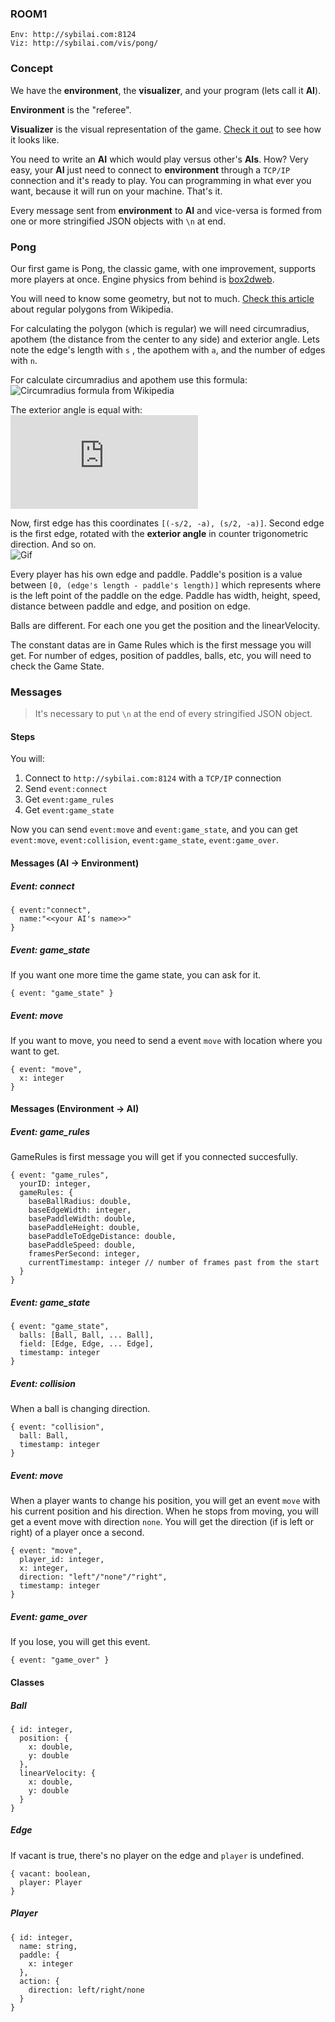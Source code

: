 ### ROOM1
```
Env: http://sybilai.com:8124
Viz: http://sybilai.com/vis/pong/
```

### Concept
We have the **environment**, the **visualizer**, and your program (lets call it **AI**).

**Environment** is the "referee".

**Visualizer** is the visual representation of the game. [Check it out](http://sybilai.com/vis/pong/) to see how it looks like.

You need to write an **AI** which would play versus other's **AIs**. How? Very easy, your **AI** just need to connect to **environment** through a `TCP/IP` connection and it's ready to play. You can programming in what ever you want, because it will run on your machine. That's it.

Every message sent from **environment** to **AI** and vice-versa is formed from one or more stringified JSON objects with `\n` at end. 

### Pong

Our first game is Pong, the classic game, with one improvement, supports more players at once. Engine physics from behind is [box2dweb](https://code.google.com/p/box2dweb/).

You will need to know some geometry, but not to much. [Check this article](http://en.wikipedia.org/wiki/Regular_polygon)  about regular polygons from Wikipedia.  

For calculating the polygon (which is regular) we will need circumradius, apothem (the distance from the center to any side) and exterior angle.
Lets note the edge's length with `s` , the apothem with `a`, and the number of edges with `n`.

For calculate circumradius and apothem use this formula: <br/>
![Circumradius formula from Wikipedia](http://upload.wikimedia.org/math/a/f/d/afd0d8a51e81269521633ef79a3c22bc.png)

The exterior angle is equal with: <br />
![Formula](http://latex.codecogs.com/gif.latex?%5Cfrac%7B2%5Cpi%7D%7Bn%7D)
 
Now, first edge has this coordinates `[(-s/2, -a), (s/2, -a)]`.
Second edge is the first edge, rotated with the **exterior angle** in counter trigonometric direction. And so on. <br />
![Gif](http://i.imgur.com/pu14E9H.gif)

Every player has his own edge and paddle. Paddle's position is a value between `[0, (edge's length - paddle's length)]` which represents where is the left point of the paddle on the edge. Paddle has width, height, speed, distance between paddle and edge, and position on edge.

Balls are different. For each one you get the position and the linearVelocity.

The constant datas are in Game Rules which is the first message you will get. For number of edges, position of paddles, balls, etc, you will need to check the Game State.

### Messages

> It's necessary to put `\n` at the end of every stringified JSON object.

#### Steps
You will:
1. Connect to `http://sybilai.com:8124` with a `TCP/IP` connection
2. Send `event:connect`
3. Get `event:game_rules`
4. Get `event:game_state`

Now you can send `event:move` and `event:game_state`, and you can get `event:move`, `event:collision`, `event:game_state`, `event:game_over`.

#### Messages (AI -> Environment)

##### Event: connect
```
{ event:"connect", 
  name:"<<your AI's name>>"
}
```

##### Event: game_state
If you want one more time the game state, you can ask for it.
```
{ event: "game_state" }
```

##### Event: move
If you want to move, you need to send a event `move` with location where you want to get.
```
{ event: "move",
  x: integer
}
```

#### Messages (Environment -> AI)
##### Event: game_rules
GameRules is first message you will get if you connected succesfully.
```
{ event: "game_rules",
  yourID: integer,
  gameRules: {
  	baseBallRadius: double,
  	baseEdgeWidth: integer,
  	basePaddleWidth: double,
  	basePaddleHeight: double,
  	basePaddleToEdgeDistance: double,
  	basePaddleSpeed: double,
  	framesPerSecond: integer,
  	currentTimestamp: integer // number of frames past from the start
  }
}
```

##### Event: game_state
```
{ event: "game_state",
  balls: [Ball, Ball, ... Ball],
  field: [Edge, Edge, ... Edge],
  timestamp: integer
}
```

##### Event: collision
When a ball is changing direction.
```
{ event: "collision",
  ball: Ball,
  timestamp: integer
}
```

##### Event: move
When a player wants to change his position, you will get an event `move` with his current position and his direction. When he stops from moving, you will get a event move with direction `none`.
You will get the direction (if is left or right) of a player once a second.
```
{ event: "move",
  player_id: integer,
  x: integer,
  direction: "left"/"none"/"right",
  timestamp: integer
}
```

##### Event: game_over
If you lose, you will get this event.
```
{ event: "game_over" }
```

#### Classes
##### Ball
```
{ id: integer,
  position: {
  	x: double,
    y: double
  },
  linearVelocity: {
  	x: double,
    y: double
  }
}
```

##### Edge
If vacant is true, there's no player on the edge and `player` is undefined.
```
{ vacant: boolean,
  player: Player
}
```

##### Player
```
{ id: integer,
  name: string,
  paddle: {
  	x: integer
  },
  action: {
  	direction: left/right/none
  }
}
```
